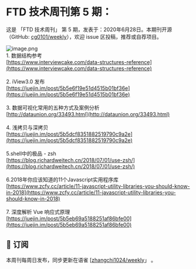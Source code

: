# FTD 技术周刊第 5 期：
这是 「FTD 技术周刊」 第 5 期，发表于：2020年6月28日。本期刊开源（GitHub: [cg0101/weekly](https://github.com/cg0101/weekly)），欢迎 issue 区投稿，推荐或自荐项目。

![image.png](https://cdn.nlark.com/yuque/0/2020/png/132503/1605582954604-d842b446-a72e-4e4f-af08-3ea6fbef2932.png#height=720&id=DXSNI&margin=%5Bobject%20Object%5D&name=image.png&originHeight=720&originWidth=1080&originalType=binary&size=1064288&status=done&style=none&width=1080)<br />1. 数据结构参考<br />[https://www.interviewcake.com/data-structures-reference](https://www.interviewcake.com/data-structures-reference)<br />
<br />2. iView3.0 发布 <br />[https://juejin.im/post/5b5e6f19e51d4515b01bf36e](https://juejin.im/post/5b5e6f19e51d4515b01bf36e)<br />
<br />3. 数据可视化常用的五种方式及案例分析<br />[http://dataunion.org/33493.html](http://dataunion.org/33493.html)<br />
<br />4. 浅拷贝与深拷贝<br />[https://juejin.im/post/5b5dcf8351882519790c9a2e](https://juejin.im/post/5b5dcf8351882519790c9a2e)<br />
<br />5.shell中的极品 - zsh<br />[https://blog.richardweitech.cn/2018/07/01/use-zsh/](https://blog.richardweitech.cn/2018/07/01/use-zsh/)<br />
<br />6.2018年你应该知道的11个Javascript实用程序库<br />[https://www.zcfy.cc/article/11-javascript-utility-libraries-you-should-know-in-2018](https://www.zcfy.cc/article/11-javascript-utility-libraries-you-should-know-in-2018)<br />
<br />7. 深度解析 Vue 响应式原理<br />[https://juejin.im/post/5b5eb69a5188251af86bfe00](https://juejin.im/post/5b5eb69a5188251af86bfe00)

## 📅 订阅
本周刊每周日发布，同步更新在语雀 [[zhangchi1024/weekly](https://www.yuque.com/zhangchi1024/weekly)」 。